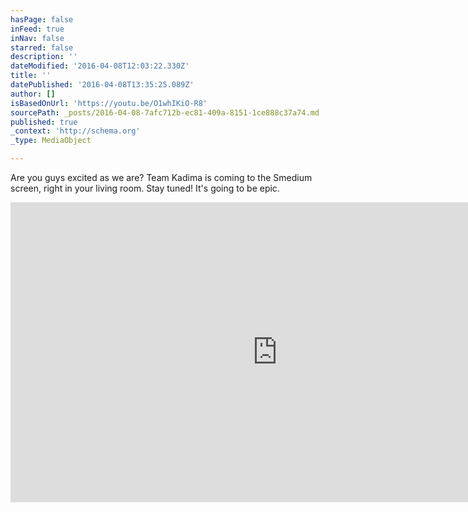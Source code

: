 ```yaml
---
hasPage: false
inFeed: true
inNav: false
starred: false
description: ''
dateModified: '2016-04-08T12:03:22.330Z'
title: ''
datePublished: '2016-04-08T13:35:25.089Z'
author: []
isBasedOnUrl: 'https://youtu.be/O1whIKiO-R8'
sourcePath: _posts/2016-04-08-7afc712b-ec81-409a-8151-1ce888c37a74.md
published: true
_context: 'http://schema.org'
_type: MediaObject

---
```

Are you guys excited as we are? Team Kadima is coming to the Smedium screen, right in your living room. Stay tuned!  It's going to be epic.

<iframe src="https://cdn.embedly.com/widgets/media.html?src=https%3A%2F%2Fwww.youtube.com%2Fembed%2FO1whIKiO-R8%3Ffeature%3Doembed&amp;url=https%3A%2F%2Fwww.youtube.com%2Fwatch%3Fv%3DO1whIKiO-R8%26feature%3Dyoutu.be&amp;image=https%3A%2F%2Fi.ytimg.com%2Fvi%2FO1whIKiO-R8%2Fhqdefault.jpg&amp;key=b7d04c9b404c499eba89ee7072e1c4f7&amp;type=text%2Fhtml&amp;schema=youtube" width="854" height="480" scrolling="no" frameborder="0" allowfullscreen="allowfullscreen" style=""></iframe>